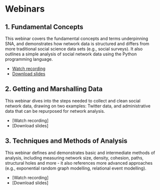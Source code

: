 # Webinars

## 1. Fundamental Concepts
This webinar covers the fundamental concepts and terms underpinning SNA, and demonstrates how network data is structured and differs from more traditional social science data sets (e.g., social surveys). It also outlines a simple analysis of social network data using the Python programming language.
* [Watch recording](https://www.youtube.com/watch?v=PJOM0m_WeTA)
* [Download slides](./sna-fundamentals-2020-09-01.pdf)

## 2. Getting and Marshalling Data
This webinar dives into the steps needed to collect and clean social network data, drawing on two examples: Twitter data, and administrative data that can be repurposed for network analysis.
* [Watch recording]
* [Download slides]

## 3. Techniques and Methods of Analysis
This webinar defines and demonstrates basic and intermediate methods of analysis, including measuring network size, density, cohesion, paths, structural holes and more - it also references more advanced approaches (e.g., exponential random graph modelling, relational event modelling).
* [Watch recording]
* [Download slides]
